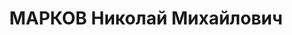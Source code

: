 ---
title: МАРКОВ Николай Михайлович
description: "Род. в 1899, г. Иркутск, русский, обр.: среднее, член ВКП(б). Проживал:\
  \ г. Иркутск. Контрольный мастер спеццеха Иркутского завода им. Куйбышева \n  Арестован\
  \ 15.06.1937. Обв. по ст. ст. 58-1 \"а\", 58-8, 58-9, 58-11 УК РСФСР. Приговор:\
  \ ВК ВС СССР, 25.10.1937 – ВМН. Расстрелян 25.10.1937, г.Иркутск. \n  Реабилитирован\
  \ ВК ВС СССР 07.12.1957"
---